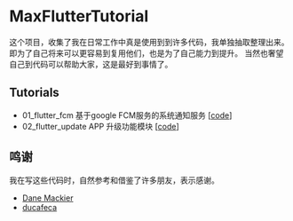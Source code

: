 # MaxFlutterTutorial

这个项目，收集了我在日常工作中真是使用到到许多代码，我单独抽取整理出来。
即为了自己将来可以更容易到复用他们，也是为了自己能力到提升。
当然也奢望自己到代码可以帮助大家，这是最好到事情了。

## Tutorials

* 01_flutter_fcm 基于google FCM服务的系统通知服务 [[code](https://github.com/tongweizj/MaxFlutterTutorial/tree/master/01_flutter_fcm)]
* 02_flutter_update APP 升级功能模块 [[code](https://github.com/tongweizj/MaxFlutterTutorial/tree/master/02_flutter_update)]

## 鸣谢

我在写这些代码时，自然参考和借鉴了许多朋友，表示感谢。

* [Dane Mackier](https://github.com/FilledStacks/flutter-tutorials)
* [ducafeca](https://github.com/ducafecat)